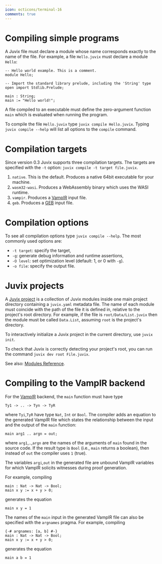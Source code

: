 ```yaml
---
icon: octicons/terminal-16
comments: true
---
```


# Compiling simple programs

A Juvix file must declare a module whose name corresponds exactly to the
name of the file. For example, a file `Hello.juvix` must declare a
module `Hello`:

```juvix
-- Hello world example. This is a comment.
module Hello;

-- Import the standard library prelude, including the 'String' type
open import Stdlib.Prelude;

main : String;
main := "Hello world!";
```

A file compiled to an executable must define the zero-argument function
`main` which is evaluated when running the program.

To compile the file `Hello.juvix` type `juvix compile Hello.juvix`.
Typing `juvix compile --help` will list all options to the `compile`
command.

# Compilation targets

Since version 0.3 Juvix supports three compilation targets. The targets
are specified with the `-t` option:
`juvix compile -t target file.juvix`.

1.  `native`. This is the default. Produces a native 64bit executable
    for your machine.
2.  `wasm32-wasi`. Produces a WebAssembly binary which uses the WASI
    runtime.
3.  `vampir`. Produces a [VampIR](https://github.com/anoma/vamp-ir) input file.
4.  `geb`. Produces a [GEB](https://anoma.github.io/geb/) input file.

# Compilation options

To see all compilation options type `juvix compile --help`. The most
commonly used options are:

- `-t target`: specify the target,
- `-g`: generate debug information and runtime assertions,
- `-O level`: set optimization level (default: 1, or 0 with `-g`).
- `-o file`: specify the output file.

# Juvix projects

A <u>Juvix project</u> is a collection of Juvix modules inside one main
project directory containing a `juvix.yaml` metadata file. The name of
each module must coincide with the path of the file it is defined in,
relative to the project's root directory. For example, if the file is
`root/Data/List.juvix` then the module must be called `Data.List`,
assuming `root` is the project's directory.

To interactively initialize a Juvix project in the current directory,
use `juvix init`.

To check that Juvix is correctly detecting your project's root, you can
run the command `juvix dev root File.juvix`.

See also: [Modules Reference](../reference/language/modules.md).

# Compiling to the VampIR backend

For the [VampIR](https://github.com/anoma/vamp-ir) backend, the `main` function must have type

```juvix
Ty1 -> .. -> Tyn -> TyR
```

where `Tyi`,`TyR` have type `Nat`, `Int` or `Bool`. The compiler adds an equation to the generated VampIR file which states the relationship between the input and the output of the `main` function:

```
main arg1 .. argn = out;
```

where `arg1`,..,`argn` are the names of the arguments of `main` found in the source code. If the result type is `Bool` (i.e., `main` returns a boolean), then instead of `out` the compiler uses `1` (true).

The variables `argi`,`out` in the generated file are unbound VampIR
variables for which VampIR solicits witnesses during proof generation.

For example, compiling

```
main : Nat -> Nat -> Bool;
main x y := x + y > 0;
```

generates the equation

```
main x y = 1
```

The names of the `main` input in the generated VampIR file can also be
specified with the `argnames` pragma. For example, compiling

```
{-# argnames: [a, b] #-}
main : Nat -> Nat -> Bool;
main x y := x + y > 0;
```

generates the equation

```
main a b = 1
```
